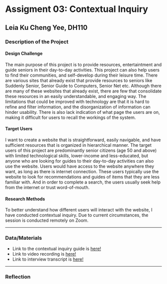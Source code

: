 # Assigment 03: Contextual Inquiry 
## Leia Ku Cheng Yee, DH110

### Description of the Project 

#### Design Challenge 
The main purpose of this project is to provide resources, entertaintment and guide seniors in their day-to-day activities. This project can also help users to find their communities, and self-develop during their leisure time. There are various sites that already exist that provide resources to seniors like Suddenly Senior, Senior Guide to Computers, Senior Net etc. Although there are many of these websites that already exist, there are few that consolidate these resources in an easily understandable, and engaging way. The limitations that could be improved with technology are that it is hard to refine and filter information, and the disorganization of information can hinder usability. There is also lack indication of what page the users are on, making it difficult for users to recall the workings of the system.

#### Target Users
I want to create a website that is straightforward, easily navigable, and have sufficient resources that is organized in hierarchical manner. The target users of this project are predominantly senior citizens (age 50 and above) with limited technological skills, lower-income and less-educated, but anyone who are looking for guides to their day-to-day activities can also use the website. Users would have access to the website anywhere they want, as long as there is internet connection. These users typically use the website to look for recommendations and guides of items that they are less familiar with. And in order to complete a search, the users usually seek help from the internet or trust word-of-mouth.

#### Research Methods
To better understand how different users will interact with the website, I have conducted contextual inquiry. Due to current circumstances, the session is conducted remotely on Zoom. 

---

### Data/Materials 
- Link to the contextual inquiry guide is [here!](https://docs.google.com/document/d/1kSTZJpE2WfmHVIYhOzFSvWNahAY_fZXWmIGIk2LfDGA/edit?usp=sharing) 
- Link to video recording is [here!](https://ucla.zoom.us/rec/play/92iPxn9ut4bz6UmYun54ExiOEpmWkODTUMHb0lcKPOu1r8gs1Ub9jDtWemuvGDLkgZX4eoz3GxTsxbaz._0crSviKTfu61wsm)
- Link to interview transcript is [here!](https://ucla.zoom.us/rec/sdownload/YKfPse3-z7ER040QFcy3tlubbiRlDU1ObzMwcNf6GtnOMgDpFBZqnheiBpI33j_tyYwsG5xz5aFKg5JD.Szl0pvNEeDf02WQ5)

---

### Reflection

